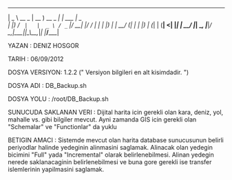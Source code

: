  ____           ____             _          ____
|  _ \ __ _    | __ )  __ _  ___| | ___   _|  _ \
| |_) / _` |   |  _ \ / _` |/ __| |/ / | | | |_) |
|  __/ (_| |   | |_) | (_| | (__|   <| |_| |  __/
|_|   \__, |___|____/ \__,_|\___|_|\_\\__,_|_|
      |___/_____|


YAZAN : DENIZ HOSGOR

TARIH : 06/09/2012

DOSYA VERSIYON: 1.2.2 (" Versiyon bilgileri en alt kisimdadir. ")

DOSYA ADI     : DB_Backup.sh

DOSYA YOLU    : /root/DB_Backup.sh

SUNUCUDA SAKLANAN VERI :
  Dijital harita icin gerekli olan kara, deniz, yol, mahalle vs. gibi
  bilgiler mevcut. Ayni zamanda GIS icin gerekli olan "Schemalar" ve
  "Functionlar" da yuklu

BETIGIN AMACI :
  Sistemde mevcut olan harita database sunucusunun belirli periyodlar
  halinde yedeginin alinmasini saglamak. Alinacak olan yedegin bicimini
  "Full" yada "Incremental" olarak belirlenebilmesi. Alinan yedegin
  nerede saklanacaginin belirlenebilmesi ve buna gore gerekli ise
  transfer islemlerinin yapilmasini saglamak.
